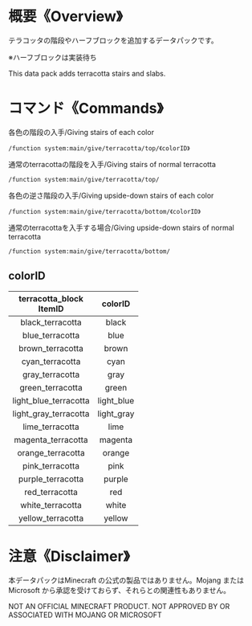 # 概要《Overview》
テラコッタの階段やハーフブロックを追加するデータパックです。

※ハーフブロックは実装待ち


This data pack adds terracotta stairs and slabs.
# コマンド《Commands》

各色の階段の入手/Giving stairs of each color  
``` {.copy}
/function system:main/give/terracotta/top/《colorID》
```

通常のterracottaの階段を入手/Giving stairs of normal terracotta  
``` {.copy}
/function system:main/give/terracotta/top/
```

各色の逆さ階段の入手/Giving upside-down stairs of each color  
``` {.copy}
/function system:main/give/terracotta/bottom/《colorID》
```

通常のterracottaを入手する場合/Giving upside-down stairs of normal terracotta  
``` {.copy}
/function system:main/give/terracotta/bottom/
```

## colorID
|terracotta_block<br>ItemID|colorID|
|:---:|:---:|
| black_terracotta       | black      |
| blue_terracotta        | blue       |
| brown_terracotta       | brown      |
| cyan_terracotta        | cyan       |
| gray_terracotta        | gray       |
| green_terracotta       | green      |
| light_blue_terracotta  | light_blue |
| light_gray_terracotta  | light_gray |
| lime_terracotta        | lime       |
| magenta_terracotta     | magenta    |
| orange_terracotta      | orange     |
| pink_terracotta        | pink       |
| purple_terracotta      | purple     |
| red_terracotta         | red        |
| white_terracotta       | white      |
| yellow_terracotta      | yellow     |


# 注意《Disclaimer》
本データパックはMinecraft の公式の製品ではありません。Mojang または Microsoft から承認を受けておらず、それらとの関連性もありません。

NOT AN OFFICIAL MINECRAFT PRODUCT. NOT APPROVED BY OR ASSOCIATED WITH MOJANG OR MICROSOFT
